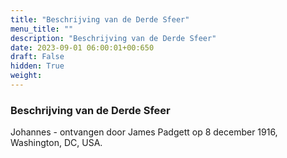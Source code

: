 ```yaml
---
title: "Beschrijving van de Derde Sfeer"
menu_title: ""
description: "Beschrijving van de Derde Sfeer"
date: 2023-09-01 06:00:01+00:650
draft: False
hidden: True
weight:
---
```

### Beschrijving van de Derde Sfeer

Johannes - ontvangen door James Padgett op 8 december 1916, Washington, DC, USA.
